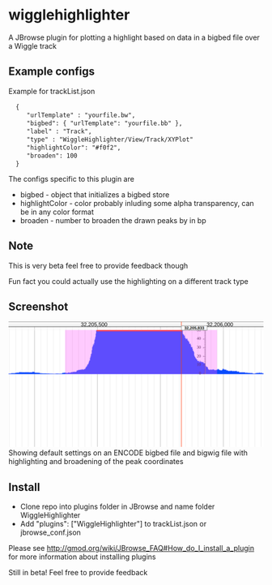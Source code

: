 # wigglehighlighter

A JBrowse plugin for plotting a highlight based on data in a bigbed file over a Wiggle track


## Example configs

Example for trackList.json

      {
         "urlTemplate" : "yourfile.bw",
         "bigbed": { "urlTemplate": "yourfile.bb" },
         "label" : "Track",
         "type" : "WiggleHighlighter/View/Track/XYPlot"
         "highlightColor": "#f0f2",
         "broaden": 100
      }

The configs specific to this plugin are

* bigbed - object that initializes a bigbed store
* highlightColor - color probably inluding some alpha transparency, can be in any color format
* broaden - number to broaden the drawn peaks by in bp

## Note

This is very beta feel free to provide feedback though

Fun fact you could actually use the highlighting on a different track type

## Screenshot

![](img/out.png)
Showing default settings on an ENCODE bigbed file and bigwig file with highlighting and broadening of the peak coordinates

## Install

- Clone repo into plugins folder in JBrowse and name folder WiggleHighlighter
- Add "plugins": ["WiggleHighlighter"] to trackList.json or jbrowse_conf.json


Please see http://gmod.org/wiki/JBrowse_FAQ#How_do_I_install_a_plugin for more information about installing plugins

Still in beta! Feel free to provide feedback
